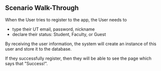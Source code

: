 ## Scenario Walk-Through


When the User tries to register to the app, the User needs to
* type their UT email, password, nickname
* declare their status: Student, Faculty, or Guest

By receiving the user information, the system will create an instance
 of this user and store it to the database.

If they successfully register, then they will be able to see the page
which says that "Success!". 

